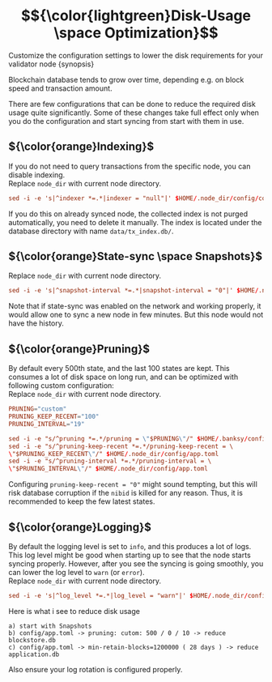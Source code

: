 # $${\color{lightgreen}Disk-Usage \space Optimization}$$

Customize the configuration settings to lower the disk requirements for your validator node {synopsis}

Blockchain database tends to grow over time, depending e.g. on block
speed and transaction amount.

There are few configurations that can be done to reduce the required
disk usage quite significantly. Some of these changes take full effect
only when you do the configuration and start syncing from start with
them in use.

## ${\color{orange}Indexing}$
If you do not need to query transactions from the specific node, you can
disable indexing. <br>
Replace `node_dir` with current node directory.
```toml
sed -i -e 's|^indexer *=.*|indexer = "null"|' $HOME/.node_dir/config/config.toml
```

If you do this on already synced node, the collected index is not purged
automatically, you need to delete it manually. The index is located
under the database directory with name `data/tx_index.db/`.

## ${\color{orange}State-sync \space Snapshots}$
Replace `node_dir` with current node directory.

```toml
sed -i -e 's|^snapshot-interval *=.*|snapshot-interval = "0"|' $HOME/.node_dir/config/app.toml
```

Note that if state-sync was enabled on the network and working properly,
it would allow one to sync a new node in few minutes. But this node
would not have the history.

## ${\color{orange}Pruning}$
By default every 500th state, and the last 100 states are kept. This
consumes a lot of disk space on long run, and can be optimized with
following custom configuration:<br>
Replace `node_dir` with current node directory.

```toml
PRUNING="custom"
PRUNING_KEEP_RECENT="100"
PRUNING_INTERVAL="19"

sed -i -e "s/^pruning *=.*/pruning = \"$PRUNING\"/" $HOME/.banksy/config/app.toml
sed -i -e "s/^pruning-keep-recent *=.*/pruning-keep-recent = \
\"$PRUNING_KEEP_RECENT\"/" $HOME/.node_dir/config/app.toml
sed -i -e "s/^pruning-interval *=.*/pruning-interval = \
\"$PRUNING_INTERVAL\"/" $HOME/.node_dir/config/app.toml
```
Configuring `pruning-keep-recent = "0"` might sound tempting, but this
will risk database corruption if the `nibid` is killed for any reason.
Thus, it is recommended to keep the few latest states.

## ${\color{orange}Logging}$

By default the logging level is set to `info`, and this produces a lot of
logs. This log level might be good when starting up to see that the
node starts syncing properly. However, after you see the syncing is
going smoothly, you can lower the log level to `warn` (or `error`). <br>
Replace `node_dir` with current node directory.
```toml
sed -i -e 's|^log_level *=.*|log_level = "warn"|' $HOME/.node_dir/config/config.toml
```
Here is what i see to reduce disk usage
```
a) start with Snapshots
b) config/app.toml -> pruning: cutom: 500 / 0 / 10 -> reduce blockstore.db
c) config/app.toml -> min-retain-blocks=1200000 ( 28 days ) -> reduce application.db
```
Also ensure your log rotation is configured properly.

